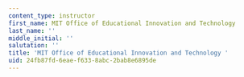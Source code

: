 ```yaml
---
content_type: instructor
first_name: MIT Office of Educational Innovation and Technology
last_name: ''
middle_initial: ''
salutation: ''
title: 'MIT Office of Educational Innovation and Technology '
uid: 24fb87fd-6eae-f633-8abc-2bab8e6895de
---
```

